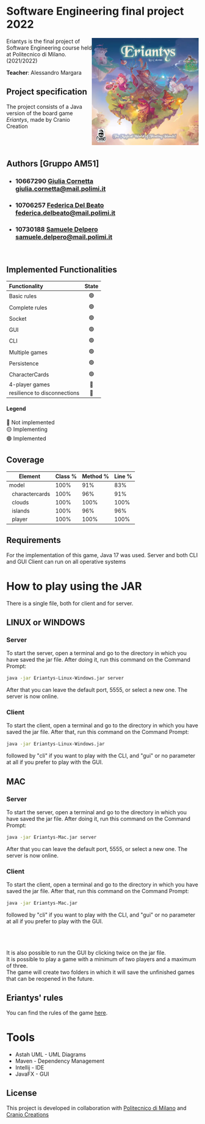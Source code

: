 # Software Engineering final project 2022 
<img src="https://github.com/saamur/ingsw2022-AM51/blob/6af32eef33b6b3f73380fdf564e193114849fa67/src/main/resources/png/logo_eriantys.png" width=280px height=280px align="right" />
Eriantys is the final project of Software Engineering course held
at Politecnico di Milano. (2021/2022)


**Teacher**: Alessandro Margara

## Project specification
The project consists of a Java version of the board game *Eriantys*, made by Cranio Creation

<br>
<br>


## Authors [Gruppo AM51]
- ### 10667290 [Giulia Cornetta](https://github.com/giuCornetta)<br>giulia.cornetta@mail.polimi.it
- ### 10706257 [Federica Del Beato](https://github.com/FedericaDelBeato)<br>federica.delbeato@mail.polimi.it
- ### 10730188 [Samuele Delpero](https://github.com/saamur)<br> samuele.delpero@mail.polimi.it
<br>




## Implemented Functionalities
| Functionality                    | State  |
|:---------------------------------|:------:|
| Basic rules                      |   🟢  |
| Complete rules                   |   🟢  |
| Socket                           |   🟢  |
| GUI                              |   🟢  |
| CLI                              |   🟢  |
| Multiple games                   |   🟢  |
| Persistence                      |   🟢  |
| CharacterCards                   |   🟢  |
| 4-player games                   |   🔴  |
| resilience to disconnections     |   🔴  |


#### Legend
🔴 Not implemented<br>
🟡 Implementing<br>
🟢 Implemented<br>

## Coverage
| Element          | Class % | Method % | Line % | 
|------------------|---------|----------|--------|
| model            |   100%  |    91%   |   83%  | 
|   &nbsp; charactercards |   100%  |    96%   |   91%  |
|   &nbsp; clouds         |   100%  |   100%   |  100%  | 
|   &nbsp; islands        |   100%  |    96%   |   96%  | 
|   &nbsp; player         |   100%  |   100%   |  100%  |

## Requirements
For the implementation of this game, Java 17 was used.
Server and both CLI and GUI Client can run on all operative systems

# How to play using the JAR
There is a single file, both for client and for server.
<br>
## LINUX or WINDOWS
### Server
To start the server, open a terminal and go to the directory in which you have saved the jar file. After doing it, run this command on the Command Prompt:<br>
```sh
java -jar Eriantys-Linux-Windows.jar server
```
After that you can leave the default port, 5555, or select a new one.
The server is now online.
<br>
### Client
To start the client, open a terminal and go to the directory in which you have saved the jar file. After that, run this command on the Command Prompt:<br>
```sh
java -jar Eriantys-Linux-Windows.jar
```
followed by "cli" if you want to play with the CLI, and "gui" or no parameter at all if you prefer to play with the GUI.
<br>

## MAC
### Server 
To start the server, open a terminal and go to the directory in which you have saved the jar file. After doing it, run this command on the Command Prompt:<br>
```sh
java -jar Eriantys-Mac.jar server
```
After that you can leave the default port, 5555, or select a new one.
The server is now online.
<br>
### Client
To start the client, open a terminal and go to the directory in which you have saved the jar file. After that, run this command on the Command Prompt:<br>
```sh
java -jar Eriantys-Mac.jar
```
followed by "cli" if you want to play with the CLI, and "gui" or no parameter at all if you prefer to play with the GUI.
<br>
<br>
<br>
<br>

It is also possible to run the GUI by clicking twice on the jar file.<br>
It is possible to play a game with a minimum of two players and a maximum of three.<br>
The game will create two folders in which it will save the unfinished games that can be reopened in the future.
## Eriantys' rules 
You can find the rules of the game [here](https://craniointernational.com/2021/wp-content/uploads/2021/06/Eriantys_rules_small.pdf).

# Tools
* Astah UML - UML Diagrams
* Maven - Dependency Management
* Intellij - IDE
* JavaFX - GUI

## License
This project is developed in collaboration with [Politecnico di Milano](https://www.polimi.it/) and [Cranio Creations](https://www.craniocreations.it/)

